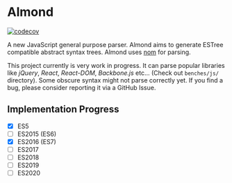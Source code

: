 # Almond

[![codecov](https://codecov.io/gh/lukechu10/almond/branch/main/graph/badge.svg?token=NFWU048HGY)](https://codecov.io/gh/lukechu10/almond)

A new JavaScript general purpose parser. Almond aims to generate ESTree compatible abstract syntax trees. Almond uses [nom](https://github.com/Geal/nom) for parsing.

This project currently is very work in progress. It can parse popular libraries like *jQuery*, *React*, *React-DOM*, *Backbone.js* etc... (Check out `benches/js/` directory).
Some obscure syntax might not parse correctly yet. If you find a bug, please consider reporting it via a GitHub Issue.

## Implementation Progress

- [x] ES5
- [ ] ES2015 (ES6)
- [x] ES2016 (ES7)
- [ ] ES2017
- [ ] ES2018
- [ ] ES2019
- [ ] ES2020
